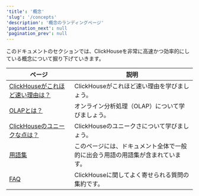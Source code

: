 ```yaml
---
'title': '概念'
'slug': '/concepts'
'description': '概念のランディングページ'
'pagination_next': null
'pagination_prev': null
---
```




このドキュメントのセクションでは、ClickHouseを非常に高速かつ効率的にしている概念について掘り下げていきます。

| ページ                                                              | 説明                                                                                        |
|-------------------------------------------------------------------|---------------------------------------------------------------------------------------------|
| [ClickHouseがこれほど速い理由は？](./why-clickhouse-is-so-fast.md)     | ClickHouseがこれほど速い理由を学びましょう。                                                 |
| [OLAPとは？](./olap.md)                                            | オンライン分析処理（OLAP）について学びましょう。                                             |
| [ClickHouseのユニークな点は？](../about-us/distinctive-features.md)  | ClickHouseのユニークさについて学びましょう。                                                |
| [用語集](./glossary.md)                                           | このページには、ドキュメント全体で一般的に出会う用語の用語集が含まれています。                 |
| [FAQ](../faq/index.md)                                            | ClickHouseに関してよく寄せられる質問の集約です。                                            |
